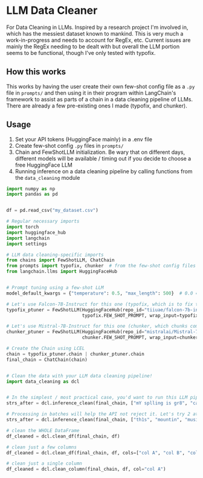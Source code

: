 # LLM Data Cleaner
For Data Cleaning in LLMs. Inspired by a research project I'm involved in, which has the messiest dataset known to mankind. This is very much a work-in-progress and needs to account for RegEx, etc. Current issues are mainly the RegEx needing to be dealt with but overall the LLM portion seems to be functional, though I've only tested with typofix.

## How this works
This works by having the user create their own few-shot config file as a `.py` file in `prompts/` and then using it in their program within LangChain's framework to assist as parts of a chain in a data cleaning pipeline of LLMs. There are already a few pre-existing ones I made (typofix, and chunker).

## Usage
1. Set your API tokens (HuggingFace mainly) in a .env file
2. Create few-shot config `.py` files in `prompts/`
3. Chain and FewShotLLM initialization. Be wary that on different days, different models will be available / timing out if you decide to choose a free HuggingFace LLM
4. Running inference on a data cleaning pipeline by calling functions from the `data_cleaning` module
```python
import numpy as np
import pandas as pd


df = pd.read_csv("my_dataset.csv")

# Regular necessary imports
import torch
import huggingface_hub
import langchain
import settings

# LLM data cleaning-specific imports
from chains import FewShotLLM, ChatChain
from prompts import typofix, chunker  # from the few-shot config files
from langchain.llms import HuggingFaceHub


# Prompt tuning using a few-shot LLM
model_default_kwargs = {"temperature": 0.5, "max_length": 500}  # 0.0 = most determinstic, 1.0 = most stochastic 

# Let's use Falcon-7B-Instruct for this one (typofix, which is to fix typos)
typofix_ptuner = FewShotLLM(HuggingFaceHub(repo_id="tiiuae/falcon-7b-instruct", model_kwargs=default_kwargs), 
                            typofix.FEW_SHOT_PROMPT, wrap_input=typofix.WRAP_INPUT)

# Let's use Mistral-7B-Instruct for this one (chunker, which chunks common words together)
chunker_ptuner = FewShotLLM(HuggingFaceHub(repo_id="mistralai/Mistral-7B-Instruct-v0.1", model_kwargs=default_kwargs),
                            chunker.FEW_SHOT_PROMPT, wrap_input=chunker.WRAP_INPUT)

# Create the Chain using LCEL
chain = typofix_ptuner.chain | chunker_ptuner.chain
final_chain = ChatChain(chain)


# Clean the data with your LLM data cleaning pipeline!
import data_cleaning as dcl


# In the simplest / most practical case, you'd want to run this LLM pipeline over some strings. Here's how you do it
strs_after = dcl.inference_clean(final_chain, ["mY splling is gr8", "caaat", "seehorse"])

# Processing in batches will help the API not reject it. Let's try 2 at a time
strs_after = dcl.inference_clean(final_chain, ["th1s", "mountin", "music - rok", "wyld animaal"], batch_size=2)

# clean the WHOLE DataFrame
df_cleaned = dcl.clean_df(final_chain, df)

# clean just a few columns
df_cleaned = dcl.clean_df(final_chain, df, cols=["col A", "col B", "col C"])

# clean just a single column
df_cleaned = dcl.clean_column(final_chain, df, col="col A")
```